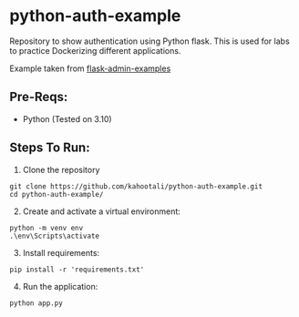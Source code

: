 # python-auth-example
Repository to show authentication using Python flask. This is used for labs to practice Dockerizing different applications.

Example taken from [flask-admin-examples](https://github.com/flask-admin/flask-admin/tree/master/examples/auth)


## Pre-Reqs:
- Python (Tested on 3.10)

## Steps To Run:

1. Clone the repository

```
git clone https://github.com/kahootali/python-auth-example.git
cd python-auth-example/
```

2. Create and activate a virtual environment:

```
python -m venv env
.\env\Scripts\activate
```

3. Install requirements:

```
pip install -r 'requirements.txt' 
```

4. Run the application:

```
python app.py
```
